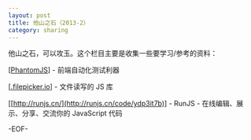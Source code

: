 ```yaml
---
layout: post
title: 他山之石（2013-2）
category: sharing
---
```


他山之石，可以攻玉。这个栏目主要是收集一些要学习/参考的资料：

[[PhantomJS](http://phantomjs.org/)] - 前端自动化测试利器

[[.filepicker.io](https://www.filepicker.io/products/javascript_v1/)] - 文件读写的 JS 库

[[http://runjs.cn/](http://runjs.cn/code/ydp3it7b)] - RunJS - 在线编辑、展示、分享、交流你的 JavaScript 代码



-EOF-